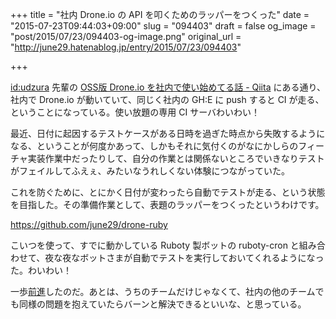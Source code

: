 +++
title = "社内 Drone.io の API を叩くためのラッパーをつくった"
date = "2015-07-23T09:44:03+09:00"
slug = "094403"
draft = false
og_image = "post/2015/07/23/094403-og-image.png"
original_url = "http://june29.hatenablog.jp/entry/2015/07/23/094403"

+++

<p><a href="http://blog.hatena.ne.jp/udzura/">id:udzura</a> 先輩の <a href="http://qiita.com/udzura/items/8a6fcc0af2a3fbd576db" title="OSS版 Drone.io を社内で使い始めてる話 - Qiita">OSS版 Drone.io を社内で使い始めてる話 - Qiita</a> にある通り、社内で Drone.io が動いていて、同じく社内の GH:E に push すると CI が走る、ということになっている。使い放題の専用 CI サーバわいわい！</p>

<p>最近、日付に起因するテストケースがある日時を過ぎた時点から失敗するようになる、ということが何度かあって、しかもそれに気付くのがなにかしらのフィーチャ実装作業中だったりして、自分の作業とは関係ないところでいきなりテストがフェイルしてふえぇ、みたいなうれしくない体験につながっていた。</p>

<p>これを防ぐために、とにかく日付が変わったら自動でテストが走る、という状態を目指した。その準備作業として、表題のラッパーをつくったというわけです。</p>

<p><a href="https://github.com/june29/drone-ruby">https://github.com/june29/drone-ruby</a></p>

<p>こいつを使って、すでに動かしている Ruboty 製ボットの ruboty-cron と組み合わせて、夜な夜なボットさまが自動でテストを実行しておいてくれるようになった。わいわい！</p>

<p>一歩<a class="keyword" href="http://d.hatena.ne.jp/keyword/%C1%B0%BF%CA">前進</a>したのだ。あとは、うちのチームだけじゃなくて、社内の他のチームでも同様の問題を抱えていたらバーンと解決できるといいな、と思っている。</p>